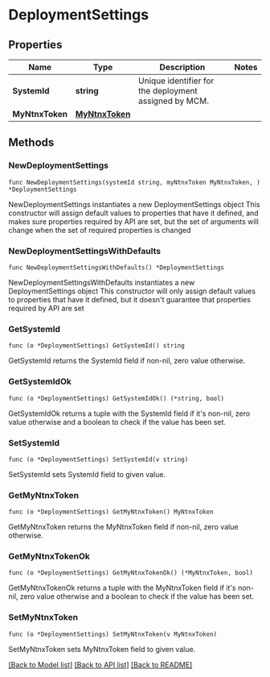 # DeploymentSettings

## Properties

Name | Type | Description | Notes
------------ | ------------- | ------------- | -------------
**SystemId** | **string** | Unique identifier for the deployment assigned by MCM. | 
**MyNtnxToken** | [**MyNtnxToken**](MyNtnxToken.md) |  | 

## Methods

### NewDeploymentSettings

`func NewDeploymentSettings(systemId string, myNtnxToken MyNtnxToken, ) *DeploymentSettings`

NewDeploymentSettings instantiates a new DeploymentSettings object
This constructor will assign default values to properties that have it defined,
and makes sure properties required by API are set, but the set of arguments
will change when the set of required properties is changed

### NewDeploymentSettingsWithDefaults

`func NewDeploymentSettingsWithDefaults() *DeploymentSettings`

NewDeploymentSettingsWithDefaults instantiates a new DeploymentSettings object
This constructor will only assign default values to properties that have it defined,
but it doesn't guarantee that properties required by API are set

### GetSystemId

`func (o *DeploymentSettings) GetSystemId() string`

GetSystemId returns the SystemId field if non-nil, zero value otherwise.

### GetSystemIdOk

`func (o *DeploymentSettings) GetSystemIdOk() (*string, bool)`

GetSystemIdOk returns a tuple with the SystemId field if it's non-nil, zero value otherwise
and a boolean to check if the value has been set.

### SetSystemId

`func (o *DeploymentSettings) SetSystemId(v string)`

SetSystemId sets SystemId field to given value.


### GetMyNtnxToken

`func (o *DeploymentSettings) GetMyNtnxToken() MyNtnxToken`

GetMyNtnxToken returns the MyNtnxToken field if non-nil, zero value otherwise.

### GetMyNtnxTokenOk

`func (o *DeploymentSettings) GetMyNtnxTokenOk() (*MyNtnxToken, bool)`

GetMyNtnxTokenOk returns a tuple with the MyNtnxToken field if it's non-nil, zero value otherwise
and a boolean to check if the value has been set.

### SetMyNtnxToken

`func (o *DeploymentSettings) SetMyNtnxToken(v MyNtnxToken)`

SetMyNtnxToken sets MyNtnxToken field to given value.



[[Back to Model list]](../README.md#documentation-for-models) [[Back to API list]](../README.md#documentation-for-api-endpoints) [[Back to README]](../README.md)


